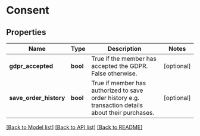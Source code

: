 # Consent

## Properties
Name | Type | Description | Notes
------------ | ------------- | ------------- | -------------
**gdpr_accepted** | **bool** | True if the member has accepted the GDPR. False otherwise. | [optional] 
**save_order_history** | **bool** | True if member has authorized to save order history e.g. transaction details about their purchases. | [optional] 

[[Back to Model list]](../../README.md#documentation-for-models) [[Back to API list]](../../README.md#documentation-for-api-endpoints) [[Back to README]](../../README.md)

